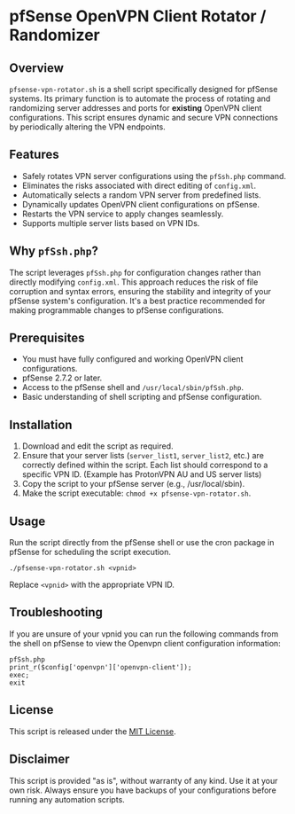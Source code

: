 # pfSense OpenVPN Client Rotator / Randomizer

## Overview

`pfsense-vpn-rotator.sh` is a shell script specifically designed for pfSense systems. Its primary function is to automate the process of rotating and randomizing server addresses and ports for **existing** OpenVPN client configurations. This script ensures dynamic and secure VPN connections by periodically altering the VPN endpoints.

## Features

- Safely rotates VPN server configurations using the `pfSsh.php` command.
- Eliminates the risks associated with direct editing of `config.xml`.
- Automatically selects a random VPN server from predefined lists.
- Dynamically updates OpenVPN client configurations on pfSense.
- Restarts the VPN service to apply changes seamlessly.
- Supports multiple server lists based on VPN IDs.

## Why `pfSsh.php`?

The script leverages `pfSsh.php` for configuration changes rather than directly modifying `config.xml`. This approach reduces the risk of file corruption and syntax errors, ensuring the stability and integrity of your pfSense system's configuration. It's a best practice recommended for making programmable changes to pfSense configurations.

## Prerequisites

- You must have fully configured and working OpenVPN client configurations.
- pfSense 2.7.2 or later.
- Access to the pfSense shell and `/usr/local/sbin/pfSsh.php`.
- Basic understanding of shell scripting and pfSense configuration.

## Installation

1. Download and edit the script as required.
2. Ensure that your server lists (`server_list1`, `server_list2`, etc.) are correctly defined within the script. Each list should correspond to a specific VPN ID. (Example has ProtonVPN AU and US server lists)
3. Copy the script to your pfSense server (e.g., /usr/local/sbin).
4. Make the script executable: `chmod +x pfsense-vpn-rotator.sh`.

## Usage

Run the script directly from the pfSense shell or use the cron package in pfSense for scheduling the script execution.

```terminal
./pfsense-vpn-rotator.sh <vpnid>
```

Replace `<vpnid>` with the appropriate VPN ID.

## Troubleshooting
If you are unsure of your vpnid you can run the following commands from the shell on pfSense to view the Openvpn client configuration information:
```terminal
pfSsh.php
print_r($config['openvpn']['openvpn-client']);
exec;
exit
```

## License

This script is released under the [MIT License](LICENSE).

## Disclaimer

This script is provided "as is", without warranty of any kind. Use it at your own risk. Always ensure you have backups of your configurations before running any automation scripts.
